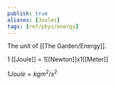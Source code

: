 ```yaml
---
publish: true 
aliases: [Joules]
tags: [ref/phys/energy]
---
```

The unit of [[The Garden/Energy]].

1 [[Joule]] = 1[[Newton]]x1[[Meter]]

$1Joule = kgm^2/s^2$
